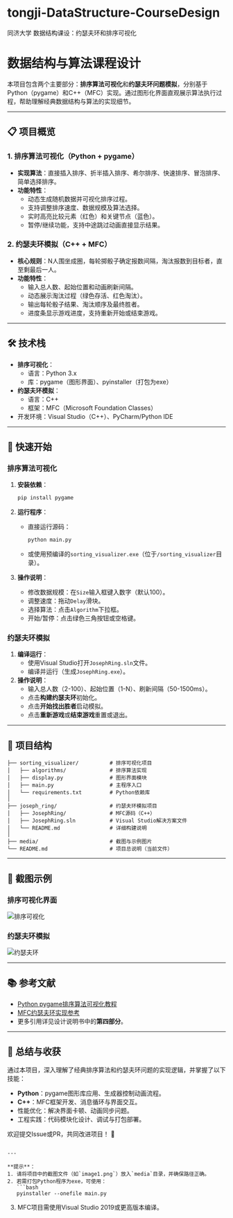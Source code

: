 # tongji-DataStructure-CourseDesign
同济大学 数据结构课设：约瑟夫环和排序可视化

# 数据结构与算法课程设计

本项目包含两个主要部分：**排序算法可视化**和**约瑟夫环问题模拟**，分别基于Python（pygame）和C++（MFC）实现。通过图形化界面直观展示算法执行过程，帮助理解经典数据结构与算法的实现细节。

---

## 📋 项目概览

### 1. 排序算法可视化（Python + pygame）
- **实现算法**：直接插入排序、折半插入排序、希尔排序、快速排序、冒泡排序、简单选择排序。
- **功能特性**：
  - 动态生成随机数据并可视化排序过程。
  - 支持调整排序速度、数据规模及算法选择。
  - 实时高亮比较元素（红色）和关键节点（蓝色）。
  - 暂停/继续功能，支持中途跳过动画直接显示结果。

### 2. 约瑟夫环模拟（C++ + MFC）
- **核心规则**：N人围坐成圈，每轮掷骰子确定报数间隔，淘汰报数到目标者，直至剩最后一人。
- **功能特性**：
  - 输入总人数、起始位置和动画刷新间隔。
  - 动态展示淘汰过程（绿色存活、红色淘汰）。
  - 输出每轮骰子结果、淘汰顺序及最终胜者。
  - 进度条显示游戏进度，支持重新开始或结束游戏。

---

## 🛠️ 技术栈
- **排序可视化**：
  - 语言：Python 3.x
  - 库：pygame（图形界面）、pyinstaller（打包为exe）
- **约瑟夫环模拟**：
  - 语言：C++
  - 框架：MFC（Microsoft Foundation Classes）
- 开发环境：Visual Studio（C++）、PyCharm/Python IDE

---

## 🚀 快速开始

### 排序算法可视化
1. **安装依赖**：
   ```bash
   pip install pygame
   ```
2. **运行程序**：
   - 直接运行源码：
     ```bash
     python main.py
     ```
   - 或使用预编译的`sorting_visualizer.exe`（位于`/sorting_visualizer`目录）。

3. **操作说明**：
   - 修改数据规模：在`Size`输入框键入数字（默认100）。
   - 调整速度：拖动`Delay`滑块。
   - 选择算法：点击`Algorithm`下拉框。
   - 开始/暂停：点击绿色三角按钮或空格键。

### 约瑟夫环模拟
1. **编译运行**：
   - 使用Visual Studio打开`JosephRing.sln`文件。
   - 编译并运行（生成`JosephRing.exe`）。
2. **操作说明**：
   - 输入总人数（2-100）、起始位置（1-N）、刷新间隔（50-1500ms）。
   - 点击**构建约瑟夫环**初始化。
   - 点击**开始找出胜者**启动模拟。
   - 点击**重新游戏**或**结束游戏**重置或退出。

---

## 📂 项目结构

```
├── sorting_visualizer/          # 排序可视化项目
│   ├── algorithms/              # 排序算法实现
│   ├── display.py               # 图形界面模块
│   ├── main.py                  # 主程序入口
│   └── requirements.txt         # Python依赖库
│
├── joseph_ring/                 # 约瑟夫环模拟项目
│   ├── JosephRing/              # MFC源码（C++）
│   ├── JosephRing.sln           # Visual Studio解决方案文件
│   └── README.md                # 详细构建说明
│
├── media/                       # 截图与示例图片
└── README.md                    # 项目总说明（当前文件）
```

---

## 📸 截图示例

### 排序可视化界面
![排序可视化](media/image1.png)

### 约瑟夫环模拟
![约瑟夫环](media/image7.png)

---

## 📚 参考文献
- [Python pygame排序算法可视化教程](https://blog.51cto.com/u_15069482/2578545)
- [MFC约瑟夫环实现参考](https://blog.csdn.net/los_atend/article/details/53089096)
- 更多引用详见设计说明书中的**第四部分**。

---

## 🌟 总结与收获
通过本项目，深入理解了经典排序算法和约瑟夫环问题的实现逻辑，并掌握了以下技能：
- **Python**：pygame图形库应用、生成器控制动画流程。
- **C++**：MFC框架开发、消息循环与界面交互。
- 性能优化：解决界面卡顿、动画同步问题。
- 工程实践：代码模块化设计、调试与打包部署。

欢迎提交Issue或PR，共同改进项目！ 🚀
``` 

---

**提示**：  
1. 请将项目中的截图文件（如`image1.png`）放入`media`目录，并确保路径正确。  
2. 若需打包Python程序为exe，可使用：  
   ```bash
   pyinstaller --onefile main.py
   ```  
3. MFC项目需使用Visual Studio 2019或更高版本编译。
